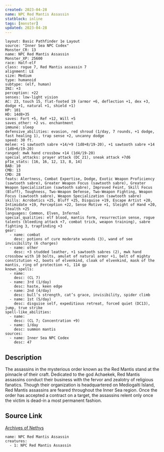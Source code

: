 ```yaml
---
created: 2023-04-28
name: NPC Red Mantis Assassin
statblock: inline
tags: [monster]
updated: 2023-04-28
---
```

```statblock
layout: Basic Pathfinder 1e Layout
source: "Inner Sea NPC Codex"
Monster_CR: 13
name: NPC Red Mantis Assassin
Monster_XP: 25600
race: Half-elf
class: rogue 7, Red Mantis assassin 7
alignment: LE
size: Medium
type: humanoid
subtype: (elf, human)
INI: +3
perception: +22
senses: low-light vision
AC: 23, touch 15, flat-footed 19 (armor +6, deflection +1, dex +3, dodge +1, natural +1, shield +1)
HP: 101
HD: 14d8+35
saves: Fort +5, Ref +12, Will +5
saves_other: +2 vs. enchantment
immune: sleep
defensive_abilities: evasion, red shroud (1/day, 7 rounds, +1 dodge, fast healing 1), trap sense +2, uncanny dodge
speed: 30 ft.
melee: +1 sawtooth sabre +14/+9 (1d8+8/19-20), +1 sawtooth sabre +14 (1d8+6/19-20)
ranged: mwk hand crossbow +14 (1d4/19-20)
special_attacks: prayer attack (DC 21), sneak attack +7d6
pf1e_stats: [16, 16, 12, 13, 8, 14]
BAB: 10
CMB: 13
CMD: 28
feats: Alertness, Combat Expertise, Dodge, Exotic Weapon Proficiency (sawtooth sabre), Greater Weapon Focus (sawtooth sabre), Greater Weapon Specialization (sawtooth sabre), Improved Feint, Skill Focus (Bluff), Toughness, Two-Weapon Defense, Two-Weapon Fighting, Weapon Focus (sawtooth sabre), Weapon Specialization (sawtooth sabre)
skills: Acrobatics +25, Bluff +25, Disguise +19, Escape Artist +20, Intimidate +19, Perception +22, Sense Motive +1, Sleight of Hand +20, Stealth +25
languages: Common, Elven, Infernal
special_qualities: elf blood, mantis form, resurrection sense, rogue talents (bleeding attack +7, combat trick, weapon training), sabre fighting 3, trapfinding +3
gear:
  - name: combat
    desc: potions of cure moderate wounds (3), wand of see invisibility (6 charges)
  - name: other
    desc: +3 studded leather, +1 sawtooth sabres (2), mwk hand crossbow with 10 bolts, amulet of natural armor +1, belt of mighty constitution +2, boots of elvenkind, cloak of elvenkind, mask of the mantis, ring of protection +1, 114 gp
known_spells:
  - name:
    desc: (CL 7)
  - name: 3rd (1/day)
    desc: haste, keen edge
  - name: 2nd (4/day)
    desc: bull’s strength, cat’s grace, invisibility, spider climb
  - name: 1st (5/day)
    desc: disguise self, expeditious retreat, forced quiet (DC13), jump, true strike
spell-like_abilities:
  - name:
    desc: (CL 7; Concentration +9)
  - name: 1/day
    desc: summon mantis
sources:
  - name: Inner Sea NPC Codex
    desc: 47
```
## Description
The assassins in the mysterious order known as the Red Mantis stand at the pinnacle of their craft. Dedicated to the god Achaekek, Red Mantis assassins conduct their business with the fervor and zealotry of religious fanatics. Though their organization is headquartered on Mediogalti Island, Red Mantis assassins are feared throughout the Inner Sea region. Once the order has accepted a contract on a target, the assassins relent only once the victim is dead-in a most permanent fashion.
## Source Link
[Archives of Nethys](https://aonprd.com/NPCDisplay.aspx?ItemName=Red%20Mantis%20Assassin)
```encounter-table
name: NPC Red Mantis Assassin
creatures:
  - 1: NPC Red Mantis Assassin
```
